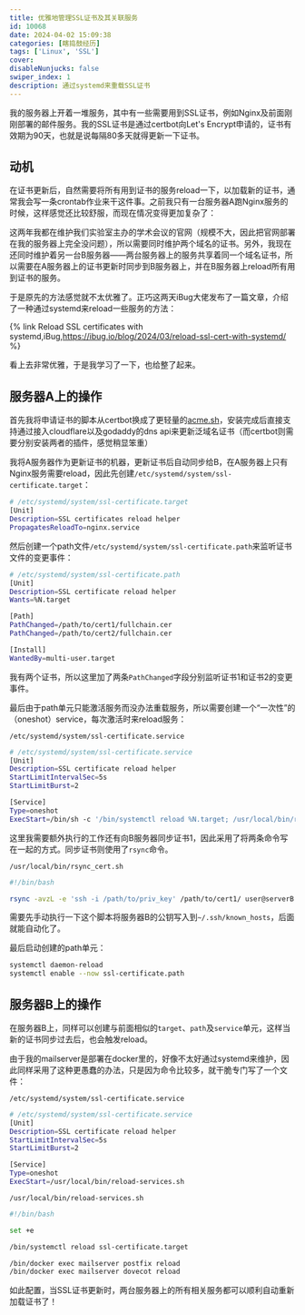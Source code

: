 ```yaml
---
title: 优雅地管理SSL证书及其关联服务
id: 10068
date: 2024-04-02 15:09:38
categories: [瞎捣鼓经历]
tags: ['Linux', 'SSL']
cover: 
disableNunjucks: false
swiper_index: 1
description: 通过systemd来重载SSL证书
---
```


我的服务器上开着一堆服务，其中有一些需要用到SSL证书，例如Nginx及前面刚刚部署的邮件服务。我的SSL证书是通过certbot向Let's Encrypt申请的，证书有效期为90天，也就是说每隔80多天就得更新一下证书。

## 动机

在证书更新后，自然需要将所有用到证书的服务reload一下，以加载新的证书，通常我会写一条crontab作业来干这件事。之前我只有一台服务器A跑Nginx服务的时候，这样感觉还比较舒服，而现在情况变得更加复杂了：

这两年我都在维护我们实验室主办的学术会议的官网（规模不大，因此把官网部署在我的服务器上完全没问题），所以需要同时维护两个域名的证书。另外，我现在还同时维护着另一台B服务器——两台服务器上的服务共享着同一个域名证书，所以需要在A服务器上的证书更新时同步到B服务器上，并在B服务器上reload所有用到证书的服务。

于是原先的方法感觉就不太优雅了。正巧这两天iBug大佬发布了一篇文章，介绍了一种通过systemd来reload一些服务的方法：

{% link Reload SSL certificates with systemd,iBug,https://ibug.io/blog/2024/03/reload-ssl-cert-with-systemd/ %}

看上去非常优雅，于是我学习了一下，也给整了起来。

## 服务器A上的操作


首先我将申请证书的脚本从certbot换成了更轻量的[acme.sh](https://github.com/acmesh-official/acme.sh)，安装完成后直接支持通过接入cloudflare以及godaddy的dns api来更新泛域名证书（而certbot则需要分别安装两者的插件，感觉稍显笨重）


我将A服务器作为更新证书的机器，更新证书后自动同步给B，在A服务器上只有Nginx服务需要reload，因此先创建`/etc/systemd/system/ssl-certificate.target`：

```bash
# /etc/systemd/system/ssl-certificate.target
[Unit]
Description=SSL certificates reload helper
PropagatesReloadTo=nginx.service
```

然后创建一个path文件`/etc/systemd/system/ssl-certificate.path`来监听证书文件的变更事件：

```bash
# /etc/systemd/system/ssl-certificate.path
[Unit]
Description=SSL certificate reload helper
Wants=%N.target

[Path]
PathChanged=/path/to/cert1/fullchain.cer
PathChanged=/path/to/cert2/fullchain.cer

[Install]
WantedBy=multi-user.target
```

我有两个证书，所以这里加了两条`PathChanged`字段分别监听证书1和证书2的变更事件。


最后由于path单元只能激活服务而没办法重载服务，所以需要创建一个“一次性”的（oneshot）service，每次激活时来reload服务：

`/etc/systemd/system/ssl-certificate.service`

```bash
# /etc/systemd/system/ssl-certificate.service
[Unit]
Description=SSL certificate reload helper
StartLimitIntervalSec=5s
StartLimitBurst=2

[Service]
Type=oneshot
ExecStart=/bin/sh -c '/bin/systemctl reload %N.target; /usr/local/bin/rsync_cert.sh'
```

这里我需要额外执行的工作还有向B服务器同步证书1，因此采用了将两条命令写在一起的方式。同步证书则使用了`rsync`命令。

`/usr/local/bin/rsync_cert.sh`

```bash
#!/bin/bash

rsync -avzL -e 'ssh -i /path/to/priv_key' /path/to/cert1/ user@serverB:/path/to/cert1/
```

需要先手动执行一下这个脚本将服务器B的公钥写入到`~/.ssh/known_hosts`，后面就能自动化了。


最后启动创建的path单元：

```bash
systemctl daemon-reload
systemctl enable --now ssl-certificate.path
```

## 服务器B上的操作


在服务器B上，同样可以创建与前面相似的`target`、`path`及`service`单元，这样当新的证书同步过去后，也会触发reload。


由于我的mailserver是部署在docker里的，好像不太好通过systemd来维护，因此同样采用了这种更愚蠢的办法，只是因为命令比较多，就干脆专门写了一个文件：

`/etc/systemd/system/ssl-certificate.service`

```bash
# /etc/systemd/system/ssl-certificate.service
[Unit]
Description=SSL certificate reload helper
StartLimitIntervalSec=5s
StartLimitBurst=2

[Service]
Type=oneshot
ExecStart=/usr/local/bin/reload-services.sh
```

`/usr/local/bin/reload-services.sh`

```bash
#!/bin/bash

set +e

/bin/systemctl reload ssl-certificate.target

/bin/docker exec mailserver postfix reload
/bin/docker exec mailserver dovecot reload
```

如此配置，当SSL证书更新时，两台服务器上的所有相关服务都可以顺利自动重新加载证书了！

